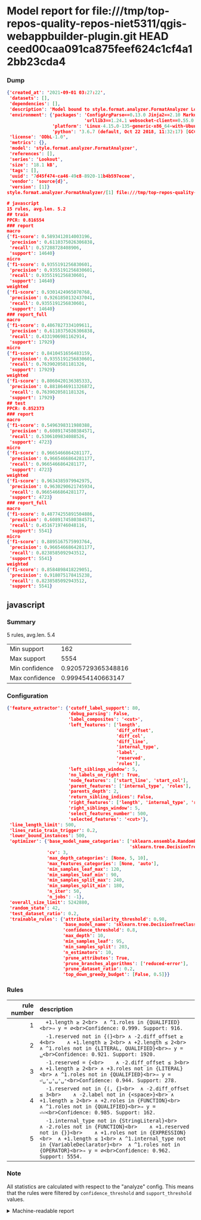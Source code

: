 # Model report for file:///tmp/top-repos-quality-repos-niet5311/qgis-webappbuilder-plugin.git HEAD ceed00caa091ca875feef624c1cf4a12bb23cda4

### Dump

```json
{'created_at': '2021-09-01 03:27:22',
 'datasets': [],
 'dependencies': [],
 'description': 'Model bound to style.format.analyzer.FormatAnalyzer Lookout analyzer.',
 'environment': {'packages': 'ConfigArgParse==0.13.0 Jinja2==2.10 MarkupSafe==1.1.1 PyStemmer==1.3.0 PyYAML==5.1 Pympler==0.5 SQLAlchemy==1.2.10 SQLAlchemy-Utils==0.33.3 asdf==2.3.2 bblfsh==2.12.7 boto==2.49.0 boto3==1.9.130 botocore==1.12.130 cachetools==2.0.1 certifi==2019.3.9 chardet==3.0.4 clint==0.5.1 docker==3.7.0 docker-pycreds==0.4.0 dulwich==0.19.11 grpcio==1.19.0 grpcio-tools==1.19.0 humanfriendly==4.16.1 humanize==0.5.1 idna==2.8 jmespath==0.9.4 jsonschema==2.6.0 lookout-sdk==0.4.1 lookout-sdk-ml==0.19.0 lookout-style==0.2.0 lz4==2.1.6 modelforge==0.12.1 numpy==1.16.2 packaging==19.0 pandas==0.22.0 pip==19.0.3 protobuf==3.7.0 psycopg2-binary==2.7.5 pygtrie==2.3 pyparsing==2.3.1 python-dateutil==2.8.0 python-igraph==0.7.1.post6 pytz==2019.1 requests==2.21.0 requirements-parser==0.2.0 scikit-learn==0.20.1 scikit-optimize==0.5.2 scipy==1.2.1 semantic-version==2.6.0 setuptools==40.8.0 six==1.12.0 smart-open==1.8.1 sourced-ml==0.8.2 spdx==2.5.0 stringcase==1.2.0 tabulate==0.8.2 tqdm==4.31.1 '
                             'urllib3==1.24.1 websocket-client==0.55.0 xxhash==1.3.0',
                 'platform': 'Linux-4.15.0-135-generic-x86_64-with-Ubuntu-18.04-bionic',
                 'python': '3.6.7 (default, Oct 22 2018, 11:32:17) [GCC 8.2.0]'},
 'license': 'ODbL-1.0',
 'metrics': {},
 'model': 'style.format.analyzer.FormatAnalyzer',
 'references': [],
 'series': 'Lookout',
 'size': '18.1 kB',
 'tags': [],
 'uuid': '7d45f474-ca46-49c8-8920-11b4b597ecee',
 'vendor': 'source{d}',
 'version': [1]}
style.format.analyzer.FormatAnalyzer/[1] file:///tmp/top-repos-quality-repos-niet5311/qgis-webappbuilder-plugin.git ceed00caa091ca875feef624c1cf4a12bb23cda4

# javascript
15 rules, avg.len. 5.2
## train
PPCR: 0.816554
### report
macro
{'f1-score': 0.5893412014003196,
 'precision': 0.6110375026306838,
 'recall': 0.57288728408906,
 'support': 14640}
micro
{'f1-score': 0.9355191256830601,
 'precision': 0.9355191256830601,
 'recall': 0.9355191256830601,
 'support': 14640}
weighted
{'f1-score': 0.9301424965070768,
 'precision': 0.9261850132437041,
 'recall': 0.9355191256830601,
 'support': 14640}
### report_full
macro
{'f1-score': 0.4867827334109611,
 'precision': 0.6110375026306838,
 'recall': 0.4331906981162914,
 'support': 17929}
micro
{'f1-score': 0.8410451656483159,
 'precision': 0.9355191256830601,
 'recall': 0.7639020581181326,
 'support': 17929}
weighted
{'f1-score': 0.8060420136385333,
 'precision': 0.8818646911326872,
 'recall': 0.7639020581181326,
 'support': 17929}
## test
PPCR: 0.852373
### report
macro
{'f1-score': 0.5496398311980388,
 'precision': 0.6089174580384571,
 'recall': 0.5306109834088526,
 'support': 4723}
micro
{'f1-score': 0.9665466864281177,
 'precision': 0.9665466864281177,
 'recall': 0.9665466864281177,
 'support': 4723}
weighted
{'f1-score': 0.9634385979942975,
 'precision': 0.9630290621745934,
 'recall': 0.9665466864281177,
 'support': 4723}
### report_full
macro
{'f1-score': 0.48774255891504886,
 'precision': 0.6089174580384571,
 'recall': 0.4516719746048116,
 'support': 5541}
micro
{'f1-score': 0.8895167575993764,
 'precision': 0.9665466864281177,
 'recall': 0.8238585092943512,
 'support': 5541}
weighted
{'f1-score': 0.8584898418229051,
 'precision': 0.918075178415238,
 'recall': 0.8238585092943512,
 'support': 5541}
```

## javascript
### Summary
5 rules, avg.len. 5.4

| | |
|-|-|
|Min support|162|
|Max support|5554|
|Min confidence|0.9205729365348816|
|Max confidence|0.999454140663147|

### Configuration

```json
{'feature_extractor': {'cutoff_label_support': 80,
                       'debug_parsing': False,
                       'label_composites': '<cut>',
                       'left_features': ['length',
                                         'diff_offset',
                                         'diff_col',
                                         'diff_line',
                                         'internal_type',
                                         'label',
                                         'reserved',
                                         'roles'],
                       'left_siblings_window': 5,
                       'no_labels_on_right': True,
                       'node_features': ['start_line', 'start_col'],
                       'parent_features': ['internal_type', 'roles'],
                       'parents_depth': 2,
                       'return_sibling_indices': False,
                       'right_features': ['length', 'internal_type', 'reserved', 'roles'],
                       'right_siblings_window': 5,
                       'select_features_number': 500,
                       'selected_features': '<cut>'},
 'line_length_limit': 500,
 'lines_ratio_train_trigger': 0.2,
 'lower_bound_instances': 500,
 'optimizer': {'base_model_name_categories': ['sklearn.ensemble.RandomForestClassifier',
                                              'sklearn.tree.DecisionTreeClassifier'],
               'cv': 3,
               'max_depth_categories': [None, 5, 10],
               'max_features_categories': [None, 'auto'],
               'min_samples_leaf_max': 120,
               'min_samples_leaf_min': 90,
               'min_samples_split_max': 240,
               'min_samples_split_min': 180,
               'n_iter': 50,
               'n_jobs': -1},
 'overall_size_limit': 5242880,
 'random_state': 42,
 'test_dataset_ratio': 0.2,
 'trainable_rules': {'attribute_similarity_threshold': 0.98,
                     'base_model_name': 'sklearn.tree.DecisionTreeClassifier',
                     'confidence_threshold': 0.8,
                     'max_depth': 10,
                     'min_samples_leaf': 95,
                     'min_samples_split': 203,
                     'n_estimators': 10,
                     'prune_attributes': True,
                     'prune_branches_algorithms': ['reduced-error'],
                     'prune_dataset_ratio': 0.2,
                     'top_down_greedy_budget': [False, 0.5]}}
```

### Rules

| rule number | description |
|----:|:-----|
| 1 | `  +1.length ≥ 2<br>	∧ ^1.roles in {QUALIFIED}<br>⇒ y = ∅<br>Confidence: 0.999. Support: 916.` |
| 2 | `  -1.reserved not in {(}<br>	∧ -2.diff_offset ≥ 4<br>	∧ +1.length ≥ 2<br>	∧ +2.length ≤ 2<br>	∧ ^1.roles not in {LITERAL, QUALIFIED}<br>⇒ y = ␣<br>Confidence: 0.921. Support: 1920.` |
| 3 | `  -1.reserved = {<br>	∧ -2.diff_offset ≤ 3<br>	∧ +1.length ≥ 2<br>	∧ +3.roles not in {LITERAL}<br>	∧ ^1.roles not in {QUALIFIED}<br>⇒ y = ⏎␣⁺␣⁺␣⁺␣⁺<br>Confidence: 0.944. Support: 278.` |
| 4 | `  -1.reserved not in {(, {}<br>	∧ -2.diff_offset ≤ 3<br>	∧ -2.label not in {<space>}<br>	∧ +1.length ≥ 2<br>	∧ +2.roles in {FUNCTION}<br>	∧ ^1.roles not in {QUALIFIED}<br>⇒ y = ⏎⏎<br>Confidence: 0.985. Support: 162.` |
| 5 | `  -1.internal_type not in {StringLiteral}<br>	∧ -2.roles not in {FUNCTION}<br>	∧ +1.reserved not in {}}<br>	∧ +1.roles not in {EXPRESSION}<br>	∧ +1.length ≤ 1<br>	∧ ^1.internal_type not in {VariableDeclarator}<br>	∧ ^1.roles not in {OPERATOR}<br>⇒ y = ∅<br>Confidence: 0.962. Support: 5554.` |

### Note
All statistics are calculated with respect to the "analyze" config. This means that the rules were filtered by
`confidence_threshold` and `support_threshold` values.

<details>
    <summary>Machine-readable report</summary>
```json
{"javascript": {"avg_rule_len": 5.4, "max_conf": 0.999454140663147, "max_support": 5554, "min_conf": 0.9205729365348816, "min_support": 162, "num_rules": 5}}
```
</details>
